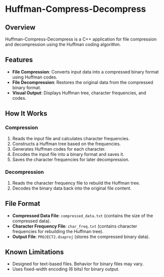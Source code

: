 # Huffman-Compress-Decompress

## Overview
Huffman-Compress-Decompress is a C++ application for file compression and decompression using the Huffman coding algorithm.

## Features
- **File Compression**: Converts input data into a compressed binary format using Huffman codes.
- **File Decompression**: Restores the original data from the compressed binary format.
- **Visual Output**: Displays Huffman tree, character frequencies, and codes.

## How It Works
### Compression
1. Reads the input file and calculates character frequencies.
2. Constructs a Huffman tree based on the frequencies.
3. Generates Huffman codes for each character.
4. Encodes the input file into a binary format and saves it.
5. Saves the character frequencies for later decompression.

### Decompression
1. Reads the character frequency file to rebuild the Huffman tree.
2. Decodes the binary data back into the original file content.

## File Format
- **Compressed Data File**: `compressed_data.txt` (contains the size of the compressed data).
- **Character Frequency File**: `char_freq.txt` (contains character frequencies for rebuilding the Huffman tree).
- **Output File**: `PROJECT2.dsaproj` (stores the compressed binary data).

## Known Limitations
- Designed for text-based files. Behavior for binary files may vary.
- Uses fixed-width encoding (6 bits) for binary output.
